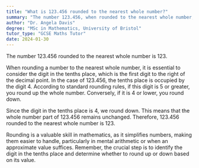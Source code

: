 ```yaml
---
title: "What is 123.456 rounded to the nearest whole number?"
summary: "The number 123.456, when rounded to the nearest whole number, becomes 123."
author: "Dr. Angela Davis"
degree: "MSc in Mathematics, University of Bristol"
tutor_type: "GCSE Maths Tutor"
date: 2024-01-30
---
```


The number $123.456$ rounded to the nearest whole number is $123$.

When rounding a number to the nearest whole number, it is essential to consider the digit in the tenths place, which is the first digit to the right of the decimal point. In the case of $123.456$, the tenths place is occupied by the digit $4$. According to standard rounding rules, if this digit is $5$ or greater, you round up the whole number. Conversely, if it is $4$ or lower, you round down.

Since the digit in the tenths place is $4$, we round down. This means that the whole number part of $123.456$ remains unchanged. Therefore, $123.456$ rounded to the nearest whole number is $123$.

Rounding is a valuable skill in mathematics, as it simplifies numbers, making them easier to handle, particularly in mental arithmetic or when an approximate value suffices. Remember, the crucial step is to identify the digit in the tenths place and determine whether to round up or down based on its value.
    